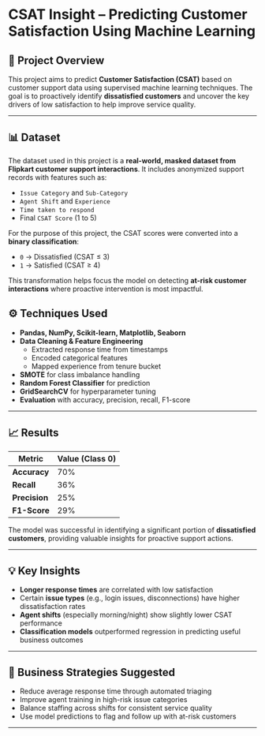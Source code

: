 # CSAT Insight – Predicting Customer Satisfaction Using Machine Learning

## 📌 Project Overview

This project aims to predict **Customer Satisfaction (CSAT)** based on customer support data using supervised machine learning techniques. The goal is to proactively identify **dissatisfied customers** and uncover the key drivers of low satisfaction to help improve service quality.

---

## 📊 Dataset

The dataset used in this project is a **real-world, masked dataset from Flipkart customer support interactions**. It includes anonymized support records with features such as:

- `Issue Category` and `Sub-Category`
- `Agent Shift` and `Experience`
- `Time taken to respond`
- Final `CSAT Score` (1 to 5)

For the purpose of this project, the CSAT scores were converted into a **binary classification**:
- `0` → Dissatisfied (CSAT ≤ 3)
- `1` → Satisfied (CSAT ≥ 4)

This transformation helps focus the model on detecting **at-risk customer interactions** where proactive intervention is most impactful.

## ⚙️ Techniques Used

- **Pandas, NumPy, Scikit-learn, Matplotlib, Seaborn**
- **Data Cleaning & Feature Engineering**
  - Extracted response time from timestamps
  - Encoded categorical features
  - Mapped experience from tenure bucket
- **SMOTE** for class imbalance handling
- **Random Forest Classifier** for prediction
- **GridSearchCV** for hyperparameter tuning
- **Evaluation** with accuracy, precision, recall, F1-score

---

## 📈 Results

| Metric         | Value (Class 0) |
|----------------|-----------------|
| **Accuracy**   | 70%             |
| **Recall**     | 36%             |
| **Precision**  | 25%             |
| **F1-Score**   | 29%             |

The model was successful in identifying a significant portion of **dissatisfied customers**, providing valuable insights for proactive support actions.

---

## 💡 Key Insights

- **Longer response times** are correlated with low satisfaction
- Certain **issue types** (e.g., login issues, disconnections) have higher dissatisfaction rates
- **Agent shifts** (especially morning/night) show slightly lower CSAT performance
- **Classification models** outperformed regression in predicting useful business outcomes

---

## 🧠 Business Strategies Suggested

- Reduce average response time through automated triaging
- Improve agent training in high-risk issue categories
- Balance staffing across shifts for consistent service quality
- Use model predictions to flag and follow up with at-risk customers

---
